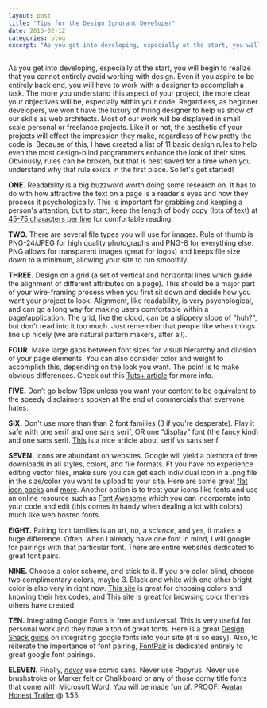 ```yaml
---
layout: post
title: "Tips for the Design Ignorant Developer"
date: 2015-02-12
categories: blog
excerpt: "As you get into developing, especially at the start, you will begin to realize that you cannot entirely avoid working with design. Even if you aspire to be entirely back end, you will have to work with a designer to accomplish a task. The more you understand this aspect of your project, the more clear your objectives will be, especially within your code."
---
```

<p>
As you get into developing, especially at the start, you will begin to realize that you cannot entirely avoid working with design. Even if you aspire to be entirely back end, you will have to work with a designer to accomplish a task. The more you understand this aspect of your project, the more clear your objectives will be, especially within your code. Regardless, as beginner developers, we won't have the luxury of hiring designer to help us show of our skills as web architects. Most of our work will be displayed in small scale personal or freelance projects. Like it or not, the aesthetic of your projects will effect the impression they make, regardless of how pretty the code is. Because of this, I have created a list of 11 basic design rules to help even the most design-blind programmers enhance the look of their sites. Obviously, rules can be broken, but that is best saved for a time when you understand why that rule exists in the first place. So let's get started!
</p><p>
<b>ONE.</b> Readability is a big buzzword worth doing some research on. It has to do with how attractive the text on a page is a reader's eyes and how they process it psychologically. This is important for grabbing and keeping a person's attention, but to start, keep the length of body copy (lots of text) at <a href="http://baymard.com/blog/line-length-readability">45-75 characters per line</a> for comfortable reading.
</p><p>
<b>TWO.</b> There are several file types you will use for images. Rule of thumb is PNG-24/JPEG for high quality photographs and PNG-8 for everything else. PNG allows for transparent images (great for logos) and keeps file size down to a minimum, allowing your site to run smoothly.
</p><p>
<b>THREE.</b> Design on a grid (a set of vertical and horizontal lines which guide the alignment of different attributes on a page). This should be a major part of your wire-framing process when you first sit down and decide how you want your project to look. Alignment, like readability, is very psychological, and can go a long way for making users comfortable within a page/application. The grid, like the cloud, can be a slippery slope of "huh?", but don't read into it too much. Just remember that people like when things line up nicely (we are natural pattern makers, after all).
</p><p>
<b>FOUR.</b> Make large gaps between font sizes for visual hierarchy and division of your page elements. You can also consider color and weight to accomplish this, depending on the look you want. The point is to make obvious differences. Check out this <a href= "https://webdesign.tutsplus.com/articles/understanding-typographic-hierarchy--webdesign-11636">Tuts+ article</a> for more info.
</p><p>
<b>FIVE.</b> Don’t go below 16px unless you want your content to be equivalent to the speedy disclaimers spoken at the end of commercials that everyone hates.
</p><p>
<b>SIX.</b> Don't use more than than 2 font families (3 if you're desperate). Play it safe with one serif and one sans serif, OR one “display” font (the fancy kind) and one sans serif. <a href="http://www.webdesignerdepot.com/2013/03/serif-vs-sans-the-final-battle/">This</a>  is a nice article about serif vs sans serif.
</p><p>
<b>SEVEN.</b> Icons are abundant on websites. Google will yield a plethora of free downloads in all styles, colors, and file formats. Ff you have no experience editing vector files, make sure you can get each individual icon in a .png file in the size/color you want to upload to your site. Here are some great <a href = "http://www.flaticon.com/packs/">flat icon packs</a> and <a href="http://line25.com/articles/20-free-social-media-icon-sets-to-use-on-your-website">more</a>. Another option is to treat your icons like fonts and use an online resource such as <a href="http://fortawesome.github.io/Font-Awesome/icons/">Font Awesome</a> which you can incorporate into your code and edit (this comes in handy when dealing a lot with colors) much like web hosted fonts.</p><p>
<b>EIGHT.</b> Pairing font families is an art, no, a <i>science</i>, and yes, it makes a huge difference. Often, when I already have one font in mind, I will google for pairings with that particular font. There are entire websites dedicated to great font pairs.
</p><p>
<b>NINE.</b> Choose a color scheme, and stick to it. If you are color blind, choose two complimentary colors, maybe 3. Black and white with one other bright color is also very in right now. <a href="www.color-hex.com">This site</a> is great for choosing colors and knowing their hex codes, and <a href="www.colourlovers.com/">This site</a> is great for browsing color themes others have created.
</p><p>
<b>TEN.</b> Integrating Google Fonts is free and universal. This is very useful for personal work and they have a ton of great fonts. Here is a great <a href = "http://designshack.net/articles/css/a-beginners-guide-to-using-google-web-fonts/">Design Shack guide</a> on integrating google fonts into your site (it is so easy). Also, to reiterate the importance of font pairing, <a href="http://fontpair.co/">FontPair</a> is dedicated entirely to great google font pairings.
</p><p>
<b>ELEVEN.</b> Finally, <i><u>never</u></i> use comic sans. Never use Papyrus. Never use brushstroke or Marker felt or Chalkboard or any of those corny title fonts that come with Microsoft Word. You will be made fun of. PROOF: <a href = "https://www.youtube.com/watch?v=eUTtt14G31c">Avatar Honest Trailer</a>  @ 1:55.
</p>